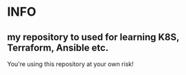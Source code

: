 # INFO
## my repository to used for learning K8S, Terraform, Ansible etc.
You're using this repository at your own risk!